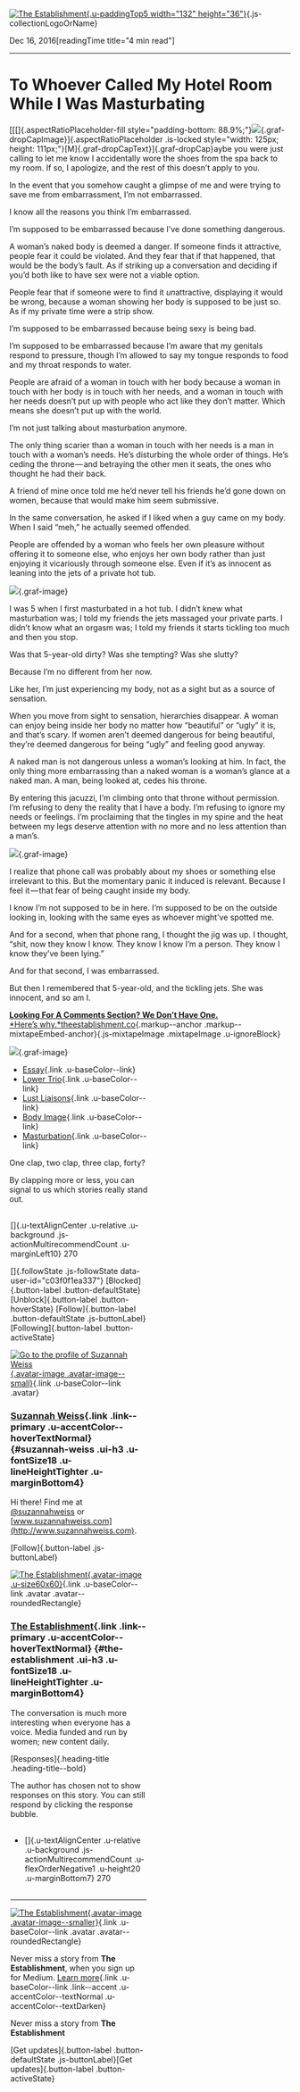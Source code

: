[![The Establishment](https://cdn-images-1.medium.com/letterbox/264/72/50/50/1*ewjq0mIiTGIKqZETRrX0_w.gif?source=logoAvatar-lo_JqR2HwYxmVQq---c8f3707d949c){.u-paddingTop5 width="132" height="36"}](https://theestablishment.co?source=logo-lo_JqR2HwYxmVQq---c8f3707d949c){.js-collectionLogoOrName}

Dec 16, 2016[readingTime title="4 min read"]

------------------------------------------------------------------------

To Whoever Called My Hotel Room While I Was Masturbating 
========================================================

[[[]{.aspectRatioPlaceholder-fill
style="padding-bottom: 88.9%;"}![](https://cdn-images-1.medium.com/max/800/1*qwooJuO_Ze137_L93wjqiQ.png){.graf-dropCapImage}]{.aspectRatioPlaceholder
.is-locked
style="width: 125px; height: 111px;"}[M]{.graf-dropCapText}]{.graf-dropCap}aybe
you were just calling to let me know I accidentally wore the shoes from
the spa back to my room. If so, I apologize, and the rest of this
doesn’t apply to you.

In the event that you somehow caught a glimpse of me and were trying to
save me from embarrassment, I’m not embarrassed.

I know all the reasons you think I’m embarrassed.

I’m supposed to be embarrassed because I’ve done something dangerous.

A woman’s naked body is deemed a danger. If someone finds it attractive,
people fear it could be violated. And they fear that if that happened,
that would be the body’s fault. As if striking up a conversation and
deciding if you’d both like to have sex were not a viable option.

People fear that if someone were to find it *un*attractive, displaying
it would be wrong, because a woman showing her body is supposed to be
just so. As if my private time were a strip show.

I’m supposed to be embarrassed because being sexy is being bad.

I’m supposed to be embarrassed because I’m aware that my genitals
respond to pressure, though I’m allowed to say my tongue responds to
food and my throat responds to water.

People are afraid of a woman in touch with her body because a woman in
touch with her body is in touch with her needs, and a woman in touch
with her needs doesn’t put up with people who act like they don’t
matter. Which means she doesn’t put up with the world.

I’m not just talking about masturbation anymore.

<div class="aspectRatioPlaceholder is-locked">

<div class="aspectRatioPlaceholder-fill" style="padding-bottom: 50%;">


<div class="iframeContainer">



The only thing scarier than a woman in touch with her needs is a man in
touch with a woman’s needs. He’s disturbing the whole order of things.
He’s ceding the throne — and betraying the other men it seats, the ones
who thought he had their back.

A friend of mine once told me he’d never tell his friends he’d gone down
on women, because that would make him seem submissive.

In the same conversation, he asked if I liked when a guy came on my
body. When I said “meh,” he actually seemed offended.

People are offended by a woman who feels her own pleasure without
offering it to someone else, who enjoys her own body rather than just
enjoying it vicariously through someone else. Even if it’s as innocent
as leaning into the jets of a private hot tub.

<div class="aspectRatioPlaceholder is-locked"
style="max-width: 700px; max-height: 23px;">

<div class="aspectRatioPlaceholder-fill"
style="padding-bottom: 3.3000000000000003%;">


![](https://cdn-images-1.medium.com/max/1600/1*yNDaaFLCUEWMg_i0UoyrnQ.png){.graf-image}


I was 5 when I first masturbated in a hot tub. I didn’t knew what
masturbation was; I told my friends the jets massaged your private
parts. I didn’t know what an orgasm was; I told my friends it starts
tickling too much and then you stop.

Was that 5-year-old dirty? Was she tempting? Was she slutty?

Because I’m no different from her now.

Like her, I’m just experiencing my body, not as a sight but as a source
of sensation.

When you move from sight to sensation, hierarchies disappear. A woman
can enjoy being inside her body no matter how “beautiful” or “ugly” it
is, and that’s scary. If women aren’t deemed dangerous for being
beautiful, they’re deemed dangerous for being “ugly” and feeling good
anyway.

A naked man is not dangerous unless a woman’s looking at him. In fact,
the only thing more embarrassing than a naked woman is a woman’s glance
at a naked man. A man, being looked at, cedes his throne.

By entering this jacuzzi, I’m climbing onto that throne without
permission. I’m refusing to deny the reality that I have a body. I’m
refusing to ignore my needs or feelings. I’m proclaiming that the
tingles in my spine and the heat between my legs deserve attention with
no more and no less attention than a man’s.

<div class="aspectRatioPlaceholder is-locked"
style="max-width: 700px; max-height: 23px;">

<div class="aspectRatioPlaceholder-fill"
style="padding-bottom: 3.3000000000000003%;">


![](https://cdn-images-1.medium.com/max/1600/1*yNDaaFLCUEWMg_i0UoyrnQ.png){.graf-image}


I realize that phone call was probably about my shoes or something else
irrelevant to this. But the momentary panic it induced is relevant.
Because I feel it — that fear of being caught inside my body.

I know I’m not supposed to be in here. I’m supposed to be on the outside
looking in, looking with the same eyes as whoever might’ve spotted me.

And for a second, when that phone rang, I thought the jig was up. I
thought, “shit, now they know I know. They know I know I’m a person.
They know I know they’ve been lying.”

And for that second, I was embarrassed.

But then I remembered that 5-year-old, and the tickling jets. She was
innocent, and so am I.

<div id="4c48" class="graf graf--mixtapeEmbed graf-after--p"
name="4c48">

[**Looking For A Comments Section? We Don’t Have One.**\
*Here’s
why.*theestablishment.co](https://theestablishment.co/why-we-dont-have-a-comments-section-4b491cc4fab "https://theestablishment.co/why-we-dont-have-a-comments-section-4b491cc4fab"){.markup--anchor
.markup--mixtapeEmbed-anchor}[](https://theestablishment.co/why-we-dont-have-a-comments-section-4b491cc4fab){.js-mixtapeImage
.mixtapeImage .u-ignoreBlock}


<div class="aspectRatioPlaceholder is-locked"
style="max-width: 248px; max-height: 30px;">

<div class="aspectRatioPlaceholder-fill" style="padding-bottom: 12.1%;">


![](https://cdn-images-1.medium.com/max/1600/1*Y8okyfuZWuZ0Sqctqa46tQ.png){.graf-image}


<div class="aspectRatioPlaceholder is-locked">

<div class="aspectRatioPlaceholder-fill" style="padding-bottom: 100%;">


<div class="iframeContainer">







<div class="container u-maxWidth740">

<div class="row">

<div class="col u-size12of12">



<div class="row">

<div class="col u-size12of12 js-postTags">

<div class="u-paddingBottom10">

-   [Essay](https://theestablishment.co/tagged/essay?source=post){.link
    .u-baseColor--link}
-   [Lower
    Trio](https://theestablishment.co/tagged/lower-trio?source=post){.link
    .u-baseColor--link}
-   [Lust
    Liaisons](https://theestablishment.co/tagged/lust-liaisons?source=post){.link
    .u-baseColor--link}
-   [Body
    Image](https://theestablishment.co/tagged/body-image?source=post){.link
    .u-baseColor--link}
-   [Masturbation](https://theestablishment.co/tagged/masturbation?source=post){.link
    .u-baseColor--link}




<div
class="section uiScale uiScale-ui--small uiScale-caption--regular u-borderTopLightest u-marginTop10 u-paddingTop20">

<div class="ui-h3 u-textColorDarker u-fontSize22">

One clap, two clap, three clap, forty?


By clapping more or less, you can signal to us which stories really
stand out.


<div class="postActions js-postActionsFooter">

<div class="u-flexCenter">

<div class="u-flex1">

<div
class="multirecommend js-actionMultirecommend u-flexCenter u-width60"
data-post-id="49aae47e7ece" data-is-icon-29px="true"
data-is-circle="true" data-has-recommend-list="true"
data-source="post_actions_footer-----49aae47e7ece---------------------clap_footer">

<div class="u-relative u-foreground">

<div
class="clapUndo u-width60 u-round u-height32 u-absolute u-borderBox u-paddingRight5 u-transition--transform200Spring u-background--brandSageLighter js-clapUndo"
style="top: 14px; padding: 2px;">



[]{.u-textAlignCenter .u-relative .u-background
.js-actionMultirecommendCount .u-marginLeft10}
270



<div class="buttonSet u-flex0">





<div
class="u-maxWidth740 u-paddingTop20 u-marginTop20 u-borderTopLightest container u-paddingBottom20 u-xs-paddingBottom10 js-postAttributionFooterContainer">

<div class="row js-postFooterInfo">

<div class="col u-size6of12 u-xs-size12of12">

<div class="u-marginLeft20 u-floatRight">

[]{.followState .js-followState data-user-id="c03f0f1ea337"}
[Blocked]{.button-label .button-defaultState}[Unblock]{.button-label
.button-hoverState}
[Follow]{.button-label .button-defaultState
.js-buttonLabel}[Following]{.button-label .button-activeState}


<div class="u-tableCell">

[![Go to the profile of Suzannah
Weiss](https://cdn-images-1.medium.com/fit/c/120/120/1*rjpMVXF8nZUB8BwSXkMPvw.jpeg){.avatar-image
.avatar-image--small}](https://theestablishment.co/@suzannahweiss?source=footer_card "Go to the profile of Suzannah Weiss"){.link
.u-baseColor--link .avatar}


<div
class="u-tableCell u-verticalAlignMiddle u-breakWord u-paddingLeft15">

### [Suzannah Weiss](https://theestablishment.co/@suzannahweiss "Go to the profile of Suzannah Weiss"){.link .link--primary .u-accentColor--hoverTextNormal} {#suzannah-weiss .ui-h3 .u-fontSize18 .u-lineHeightTighter .u-marginBottom4}

Hi there! Find me at
[@suzannahweiss](http://twitter.com/suzannahweiss "Twitter profile for @suzannahweiss")
or [www.suzannahweiss.com](http://www.suzannahweiss.com).



<div class="col u-size6of12 u-xs-size12of12 u-xs-marginTop30">

<div class="u-marginLeft20 u-floatRight">

[Follow]{.button-label .js-buttonLabel}


<div class="u-tableCell">

[![The
Establishment](https://cdn-images-1.medium.com/fit/c/120/120/1*RQ0q-rfoK2ZdprU60PaOug.png){.avatar-image
.u-size60x60}](https://theestablishment.co?source=footer_card "Go to The Establishment"){.link
.u-baseColor--link .avatar .avatar--roundedRectangle}


<div
class="u-tableCell u-verticalAlignMiddle u-breakWord u-paddingLeft15">

### [The Establishment](https://theestablishment.co?source=footer_card){.link .link--primary .u-accentColor--hoverTextNormal} {#the-establishment .ui-h3 .u-fontSize18 .u-lineHeightTighter .u-marginBottom4}

The conversation is much more interesting when everyone has a voice.
Media funded and run by women; new content daily.

<div class="buttonSet">






<div class="js-postFooterPlacements">


<div
class="container u-marginTop50 u-marginBottom50 u-maxWidth740 js-responsesDisabled">

<div class="u-clearfix">

<div class="heading-content u-floatLeft">

[Responses]{.heading-title .heading-title--bold}



<div
class="u-uiTextRegular u-marginTop25 u-fontSize14 u-textColorNormal">

The author has chosen not to show responses on this story. You can still
respond by clicking the response bubble.



<div class="supplementalPostContent js-heroPromo">


<div
class="u-foreground u-top0 u-transition--fadeOut300 u-fixed u-sm-hide u-marginLeftNegative12 js-postShareWidget">

-   <div
    class="multirecommend js-actionMultirecommend u-flexColumn u-marginBottom10 u-width60"
    data-post-id="49aae47e7ece" data-is-icon-29px="true"
    data-is-vertical="true" data-is-circle="true"
    data-has-recommend-list="true"
    data-source="post_share_widget-----49aae47e7ece---------------------clap_sidebar">

    <div class="u-relative u-foreground">

    <div
    class="clapUndo u-width60 u-round u-height32 u-absolute u-borderBox u-paddingRight5 u-transition--transform200Spring u-background--brandSageLighter js-clapUndo"
    style="top: 14px; padding: 2px;">



    []{.u-textAlignCenter .u-relative .u-background
    .js-actionMultirecommendCount .u-flexOrderNegative1 .u-height20
    .u-marginBottom7}
    270


-   -   -   


<div
class="u-fixed u-bottom0 u-sizeFullWidth u-backgroundWhite u-boxShadowTop u-borderBox u-paddingTop10 u-paddingBottom10 u-zIndexMetabar u-xs-paddingLeft10 u-xs-paddingRight10 js-stickyFooter">

<div class="u-maxWidth700 u-marginAuto u-flexCenter">

<div class="u-fontSize16 u-flex1 u-flexCenter">

<div class="u-flex0 u-inlineBlock u-paddingRight20 u-xs-paddingRight10">

[![The
Establishment](https://cdn-images-1.medium.com/fit/c/80/80/1*RQ0q-rfoK2ZdprU60PaOug.png){.avatar-image
.avatar-image--smaller}](https://theestablishment.co "Go to The Establishment"){.link
.u-baseColor--link .avatar .avatar--roundedRectangle}


<div class="u-flex1 u-inlineBlock">

<div class="u-xs-hide">

Never miss a story from **The Establishment**, when you sign up for
Medium. [Learn
more](https://medium.com/@Medium/personalize-your-medium-experience-with-users-publications-tags-26a41ab1ee0c#.hx4zuv3mg){.link
.u-baseColor--link .link--accent .u-accentColor--textNormal
.u-accentColor--textDarken}


<div class="u-xs-show">

Never miss a story from **The Establishment**




<div class="u-marginLeft50 u-xs-marginAuto">

[Get updates]{.button-label .button-defaultState .js-buttonLabel}[Get
updates]{.button-label .button-activeState}







<div class="loadingBar">

